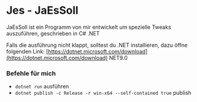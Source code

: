 # Jes - JaEsSoll

JaEsSoll ist ein Programm von mir entwickelt um spezielle Tweaks auszuführen, geschrieben in C# .NET

Falls die ausführung nicht klappt, solltest du .NET installieren, dazu öffne folgenden Link: [https://dotnet.microsoft.com/download](https://dotnet.microsoft.com/download) NET9.0

### Befehle für mich

- `dotnet run` ausführen
- `dotnet publish -c Release -r win-x64 --self-contained true` publish
